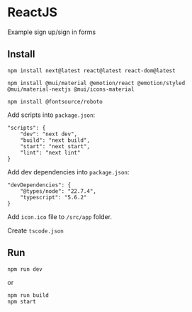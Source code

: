 # ReactJS
Example sign up/sign in forms

## Install
```
npm install next@latest react@latest react-dom@latest
```

```
npm install @mui/material @emotion/react @emotion/styled @mui/material-nextjs @mui/icons-material
```

```
npm install @fontsource/roboto
```

Add scripts into `package.json`:
```(json)
"scripts": {
    "dev": "next dev",
    "build": "next build",
    "start": "next start",
    "lint": "next lint"
}
```

Add dev dependencies into `package.json`:
```(json)
"devDependencies": {
    "@types/node": "22.7.4",
    "typescript": "5.6.2"
}
```

Add `icon.ico` file to `/src/app` folder.

Create `tscode.json`

## Run
```
npm run dev
```
or
```
npm run build
npm start
```